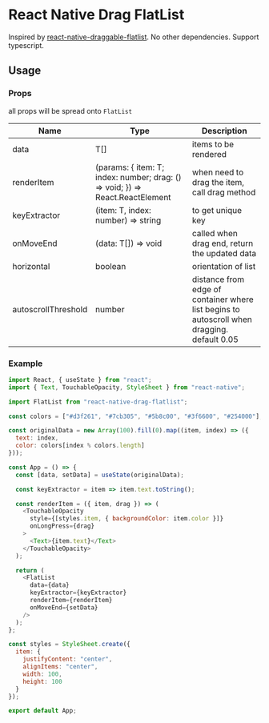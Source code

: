 # React Native Drag FlatList

Inspired by [react-native-draggable-flatlist](https://github.com/computerjazz/react-native-draggable-flatlist).
No other dependencies.
Support typescript.

## Usage

### Props

all props will be spread onto `FlatList`

| Name                | Type                                                                               | Description                                                                                 |
| ------------------- | ---------------------------------------------------------------------------------- | ------------------------------------------------------------------------------------------- |
| data                | T[]                                                                                | items to be rendered                                                                        |
| renderItem          | (params: { item: T; index: number; drag: () => void; }) => React.ReactElement<any> | when need to drag the item, call drag method                                                |
| keyExtractor        | (item: T, index: number) => string                                                 | to get unique key                                                                           |
| onMoveEnd           | (data: T[]) => void                                                                | called when drag end, return the updated data                                               |
| horizontal          | boolean                                                                            | orientation of list                                                                         |
| autoscrollThreshold | number                                                                             | distance from edge of container where list begins to autoscroll when dragging. default 0.05 |

### Example

```javascript
import React, { useState } from "react";
import { Text, TouchableOpacity, StyleSheet } from "react-native";

import FlatList from "react-native-drag-flatlist";

const colors = ["#d3f261", "#7cb305", "#5b8c00", "#3f6600", "#254000"];

const originalData = new Array(100).fill(0).map((item, index) => ({
  text: index,
  color: colors[index % colors.length]
}));

const App = () => {
  const [data, setData] = useState(originalData);

  const keyExtractor = item => item.text.toString();

  const renderItem = ({ item, drag }) => (
    <TouchableOpacity
      style={[styles.item, { backgroundColor: item.color }]}
      onLongPress={drag}
    >
      <Text>{item.text}</Text>
    </TouchableOpacity>
  );

  return (
    <FlatList
      data={data}
      keyExtractor={keyExtractor}
      renderItem={renderItem}
      onMoveEnd={setData}
    />
  );
};

const styles = StyleSheet.create({
  item: {
    justifyContent: "center",
    alignItems: "center",
    width: 100,
    height: 100
  }
});

export default App;
```
